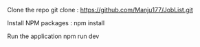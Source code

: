 Clone the repo git clone : https://github.com/Manju177/JobList.git

Install NPM packages : npm install

Run the application npm run dev
